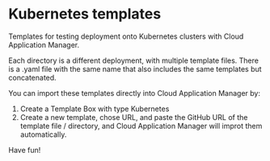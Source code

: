 # Kubernetes templates

Templates for testing deployment onto Kubernetes clusters with Cloud Application Manager.

Each directory is a different deployment, with multiple template files. There
is a .yaml file with the same name that also includes the same templates but concatenated.

You can import these templates directly into Cloud Application Manager by:

1. Create a Template Box with type Kubernetes
2. Create a new template, chose URL, and paste the GitHub URL of the template file / directory, and Cloud Application Manager will improt them automatically.

Have fun!
